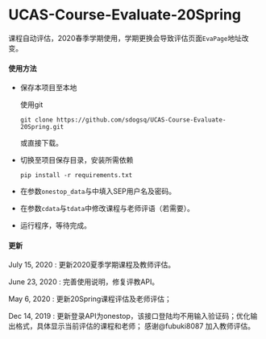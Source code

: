 # UCAS-Course-Evaluate-20Spring

课程自动评估，2020春季学期使用，学期更换会导致评估页面`EvaPage`地址改变。

#### 使用方法

- 保存本项目至本地

    使用git

    ```text
    git clone https://github.com/sdogsq/UCAS-Course-Evaluate-20Spring.git
    ```

    或直接下载。

- 切换至项目保存目录，安装所需依赖

    ```text
    pip install -r requirements.txt
    ```

- 在参数`onestop_data`与中填入SEP用户名及密码。

- 在参数`cdata`与`tdata`中修改课程与老师评语（若需要）。

- 运行程序，等待完成。

#### 更新

July 15, 2020 : 更新2020夏季学期课程及教师评估。

June 23, 2020 : 完善使用说明，修复评教API。

May 6,  2020 : 更新20Spring课程评估及老师评估；

Dec 14, 2019 : 更新登录API为onestop，该接口登陆均不用输入验证码；优化输出格式，具体显示当前评估的课程和老师； 感谢@fubuki8087 加入教师评估。
